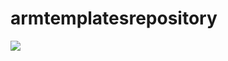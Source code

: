 # armtemplatesrepository
<a href="https://azuredeploy.net/
   repository=https://github.com/gaurabe/armtemplatesrepository.git"
   target="_blank">
   <img src="http://azuredeploy.net/deploybutton.png"/>
</a>
